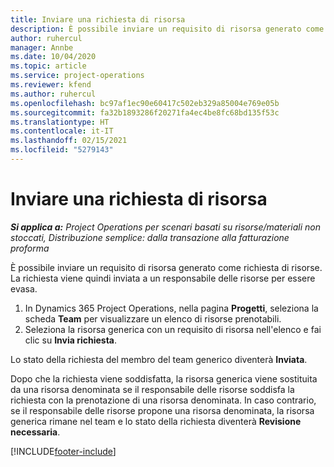 ```yaml
---
title: Inviare una richiesta di risorsa
description: È possibile inviare un requisito di risorsa generato come richiesta di risorse. La richiesta viene quindi inviata a un responsabile delle risorse per essere evasa.
author: ruhercul
manager: Annbe
ms.date: 10/04/2020
ms.topic: article
ms.service: project-operations
ms.reviewer: kfend
ms.author: ruhercul
ms.openlocfilehash: bc97af1ec90e60417c502eb329a85004e769e05b
ms.sourcegitcommit: fa32b1893286f20271fa4ec4be8fc68bd135f53c
ms.translationtype: HT
ms.contentlocale: it-IT
ms.lasthandoff: 02/15/2021
ms.locfileid: "5279143"
---
```

# <a name="submit-a-resource-request"></a>Inviare una richiesta di risorsa

_**Si applica a:** Project Operations per scenari basati su risorse/materiali non stoccati, Distribuzione semplice: dalla transazione alla fatturazione proforma_

È possibile inviare un requisito di risorsa generato come richiesta di risorse. La richiesta viene quindi inviata a un responsabile delle risorse per essere evasa.

1. In Dynamics 365 Project Operations, nella pagina **Progetti**, seleziona la scheda **Team** per visualizzare un elenco di risorse prenotabili. 
2. Seleziona la risorsa generica con un requisito di risorsa nell'elenco e fai clic su **Invia richiesta**.

Lo stato della richiesta del membro del team generico diventerà **Inviata**.

Dopo che la richiesta viene soddisfatta, la risorsa generica viene sostituita da una risorsa denominata se il responsabile delle risorse soddisfa la richiesta con la prenotazione di una risorsa denominata. In caso contrario, se il responsabile delle risorse propone una risorsa denominata, la risorsa generica rimane nel team e lo stato della richiesta diventerà **Revisione necessaria**.


[!INCLUDE[footer-include](../includes/footer-banner.md)]